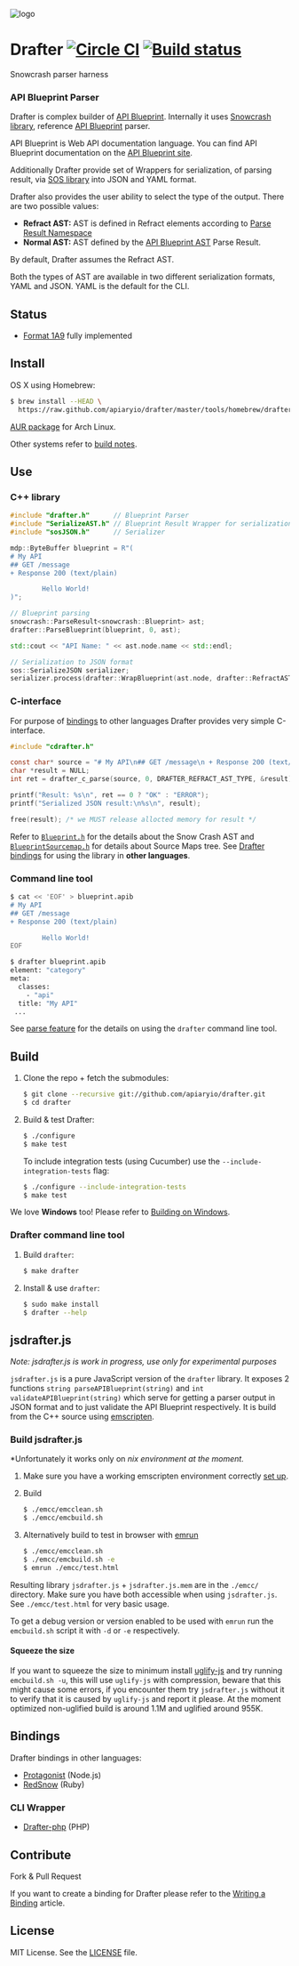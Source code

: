 ![logo](https://raw.github.com/apiaryio/api-blueprint/master/assets/logo_apiblueprint.png)

# Drafter [![Circle CI](https://circleci.com/gh/apiaryio/drafter/tree/master.svg?style=shield)](https://circleci.com/gh/apiaryio/drafter/tree/master) [![Build status](https://ci.appveyor.com/api/projects/status/7t9qvldmui401dwe/branch/master?svg=true)](https://ci.appveyor.com/project/Apiary/drafter/branch/master)

Snowcrash parser harness

### API Blueprint Parser
Drafter is complex builder of [API Blueprint](http://apiblueprint.org). Internally it uses [Snowcrash library](https://github.com/apiaryio/snowcrash), reference [API Blueprint](http://apiblueprint.org) parser.

API Blueprint is Web API documentation language. You can find API Blueprint documentation on the [API Blueprint site](http://apiblueprint.org).

Additionally Drafter provide set of Wrappers for serialization, of parsing result, via  [SOS library](https://github.com/apiaryio/sos) into JSON and YAML format.

Drafter also provides the user ability to select the type of the output. There are two possible values:

* **Refract AST:** AST is defined in Refract elements according to [Parse Result Namespace](https://github.com/refractproject/refract-spec/blob/master/namespaces/parse-result-namespace.md)
* **Normal AST:** AST defined by the [API Blueprint AST](https://github.com/apiaryio/api-blueprint-ast) Parse Result.

By default, Drafter assumes the Refract AST.

Both the types of AST are available in two different serialization formats, YAML and JSON. YAML is the default for the CLI.

## Status
- [Format 1A9](https://github.com/apiaryio/api-blueprint/releases/tag/format-1A9) fully implemented

## Install
OS X using Homebrew:

```sh
$ brew install --HEAD \
  https://raw.github.com/apiaryio/drafter/master/tools/homebrew/drafter.rb
```

[AUR package](https://aur.archlinux.org/packages/drafter-git/) for Arch Linux.

Other systems refer to [build notes](#build).

## Use

### C++ library
```c++
#include "drafter.h"      // Blueprint Parser
#include "SerializeAST.h" // Blueprint Result Wrapper for serialization
#include "sosJSON.h"      // Serializer

mdp::ByteBuffer blueprint = R"(
# My API
## GET /message
+ Response 200 (text/plain)

        Hello World!
)";

// Blueprint parsing
snowcrash::ParseResult<snowcrash::Blueprint> ast;
drafter::ParseBlueprint(blueprint, 0, ast);

std::cout << "API Name: " << ast.node.name << std::endl;

// Serialization to JSON format
sos::SerializeJSON serializer;
serializer.process(drafter::WrapBlueprint(ast.node, drafter::RefractASTType), std::cout);

```

### C-interface

For purpose of [bindings](#bindings) to other languages Drafter provides very simple C-interface.
```c
#include "cdrafter.h"

const char* source = "# My API\n## GET /message\n + Response 200 (text/plain)\n\n        Hello World\n";
char *result = NULL;
int ret = drafter_c_parse(source, 0, DRAFTER_REFRACT_AST_TYPE, &result);

printf("Result: %s\n", ret == 0 ? "OK" : "ERROR");
printf("Serialized JSON result:\n%s\n", result);

free(result); /* we MUST release allocted memory for result */
```

Refer to [`Blueprint.h`](https://github.com/apiaryio/snowcrash/blob/master/src/Blueprint.h) for the details about the Snow Crash AST and [`BlueprintSourcemap.h`](https://github.com/apiaryio/snowcrash/blob/master/src/BlueprintSourcemap.h) for details about Source Maps tree. See [Drafter bindings](#bindings) for using the library in **other languages**.


### Command line tool
```bash
$ cat << 'EOF' > blueprint.apib
# My API
## GET /message
+ Response 200 (text/plain)

        Hello World!
EOF

$ drafter blueprint.apib 
element: "category"
meta:
  classes:
    - "api"
  title: "My API"
 ...
```

See [parse feature](features/parse.feature) for the details on using the `drafter` command line tool.

## Build
1. Clone the repo + fetch the submodules:

    ```sh
    $ git clone --recursive git://github.com/apiaryio/drafter.git
    $ cd drafter
    ```

2. Build & test Drafter:

    ```sh
    $ ./configure
    $ make test
    ```

    To include integration tests (using Cucumber) use the `--include-integration-tests` flag:

    ```sh
    $ ./configure --include-integration-tests
    $ make test
    ```

We love **Windows** too! Please refer to [Building on Windows](https://github.com/apiaryio/drafter/wiki/Building-on-Windows).

### Drafter command line tool
1. Build `drafter`:

    ```sh
    $ make drafter
    ```

2. Install & use `drafter`:

    ```sh
    $ sudo make install
    $ drafter --help
    ```

## jsdrafter.js

*Note: jsdrafter.js is work in progress, use only for experimental purposes*

`jsdrafter.js` is a pure JavaScript version of the `drafter` library. It
exposes 2 functions `string parseAPIBlueprint(string)` and `int
validateAPIBlueprint(string)` which serve for getting a parser output
in JSON format and to just validate the API Blueprint respectively.
It is build from the C++ source using
[emscripten](http://kripken.github.io/emscripten-site/).


### Build jsdrafter.js

*Unfortunately it works only on *nix environment at the moment.*

1. Make sure you have a working emscripten environment correctly
[set up](http://kripken.github.io/emscripten-site/docs/getting_started/downloads.html).

2. Build
    ```sh
    $ ./emcc/emcclean.sh
    $ ./emcc/emcbuild.sh
    ```

3. Alternatively build to test in browser with [emrun](http://kripken.github.io/emscripten-site/docs/compiling/Running-html-files-with-emrun.html)
    ```sh
    $ ./emcc/emcclean.sh
    $ ./emcc/emcbuild.sh -e
    $ emrun ./emcc/test.html
    ```

Resulting library `jsdrafter.js` + `jsdrafter.js.mem` are in the
`./emcc/` directory. Make sure you have both accessible when using
`jsdrafter.js`. See `./emcc/test.html` for very basic usage.

To get a debug version or version enabled to be used with `emrun` run
the `emcbuild.sh` script it with `-d` or `-e` respectively.


#### Squeeze the size

If you want to squeeze the size to minimum install
[uglify-js](https://github.com/mishoo/UglifyJS2) and try running
`emcbuild.sh -u`, this will use `uglify-js` with compression, beware
that this might cause some errors, if you encounter them try
`jsdrafter.js` without it to verify that it is caused by `uglify-js`
and report it please. At the moment optimized non-uglified build is
around 1.1M and uglified around 955K.

## Bindings
Drafter bindings in other languages:

- [Protagonist](https://github.com/apiaryio/protagonist) (Node.js)
- [RedSnow](https://github.com/apiaryio/redsnow) (Ruby)

### CLI Wrapper
- [Drafter-php](https://github.com/hendrikmaus/drafter-php) (PHP)


## Contribute
Fork & Pull Request

If you want to create a binding for Drafter please refer to the [Writing a Binding](https://github.com/apiaryio/drafter/wiki/Writing-a-binding) article.

## License
MIT License. See the [LICENSE](https://github.com/apiaryio/drafter/blob/master/LICENSE) file.
